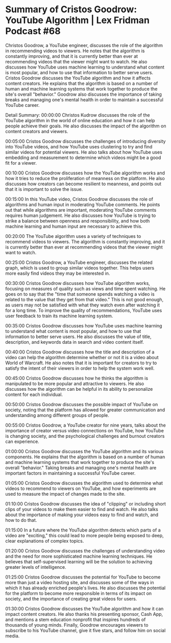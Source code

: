 # Summary of Cristos Goodrow: YouTube Algorithm | Lex Fridman Podcast #68

Christos Goodrow, a YouTube engineer, discusses the role of the algorithm in recommending videos to viewers. He notes that the algorithm is constantly improving, and that it is currently better than ever at recommending videos that the viewer might want to watch. He also discusses how YouTube uses machine learning to understand what content is most popular, and how to use that information to better serve users.
Cristos Goodrow discusses the YouTube algorithm and how it affects content creators. He explains that the algorithm is based on a number of human and machine learning systems that work together to produce the site's overall "behavior." Goodrow also discusses the importance of taking breaks and managing one's mental health in order to maintain a successful YouTube career.

Detail Summary: 
00:00:00
Christos Kudrow discusses the role of the YouTube algorithm in the world of online education and how it can help people achieve their goals. He also discusses the impact of the algorithm on content creators and viewers.

00:05:00
Cristos Goodrow discusses the challenges of introducing diversity into YouTube videos, and how YouTube uses clustering to try and find similar videos for potential viewers. He also talks about how YouTube uses embedding and measurement to determine which videos might be a good fit for a viewer.

00:10:00
Cristos Goodrow discusses how the YouTube algorithm works and how it tries to reduce the proliferation of meanness on the platform. He also discusses how creators can become resilient to meanness, and points out that it is important to solve the issue.

00:15:00
In this YouTube video, Cristos Goodrow discusses the role of algorithms and human input in moderating YouTube comments. He points out that while algorithms are important, moderating YouTube comments requires human judgement. He also discusses how YouTube is trying to strike a balance between openness and responsibility, and how both machine learning and human input are necessary to achieve this.

00:20:00
The YouTube algorithm uses a variety of techniques to recommend videos to viewers. The algorithm is constantly improving, and it is currently better than ever at recommending videos that the viewer might want to watch.

00:25:00
Cristos Goodrow, a YouTube engineer, discusses the related graph, which is used to group similar videos together. This helps users more easily find videos they may be interested in.

00:30:00
Cristos Goodrow discusses how YouTube algorithm works, focusing on measures of quality such as views and time spent watching. He goes on to say that the "time that someone spends watching a video is related to the value that they get from that video." This is not good enough, as users may not be satisfied with what they watch even after watching it for a long time. To improve the quality of recommendations, YouTube uses user feedback to train its machine learning system.

00:35:00
Cristos Goodrow discusses how YouTube uses machine learning to understand what content is most popular, and how to use that information to better serve users. He also discusses the value of title, description, and keywords data in search and video content itself.

00:40:00
Cristos Goodrow discusses how the title and description of a video can help the algorithm determine whether or not it is a video about World of Warcraft. He also notes that it is important for creators to try to satisfy the intent of their viewers in order to help the system work well.

00:45:00
Cristos Goodrow discusses how he thinks the algorithm is manipulated to be more popular and attractive to viewers. He also discusses how the algorithm can be helpful in its ability to personalize content for each individual.

00:50:00
Cristos Goodrow discusses the possible impact of YouTube on society, noting that the platform has allowed for greater communication and understanding among different groups of people.

00:55:00
Cristos Goodrow, a YouTube creator for nine years, talks about the importance of creator versus video connections on YouTube, how YouTube is changing society, and the psychological challenges and burnout creators can experience.

01:00:00
Cristos Goodrow discusses the YouTube algorithm and its various components. He explains that the algorithm is based on a number of human and machine learning systems that work together to produce the site's overall "behavior." Taking breaks and managing one's mental health are important factors in maintaining a successful YouTube career.

01:05:00
Cristos Goodrow discusses the algorithm used to determine what videos to recommend to viewers on YouTube, and how experiments are used to measure the impact of changes made to the site.

01:10:00
Cristos Goodrow discusses the idea of "clipping" or including short clips of your videos to make them easier to find and watch. He also talks about the importance of making your videos easy to find and watch, and how to do that.

01:15:00
In a future where the YouTube algorithm detects which parts of a video are "exciting," this could lead to more people being exposed to deep, clear explanations of complex topics.

01:20:00
Cristos Goodrow discusses the challenges of understanding video and the need for more sophisticated machine learning techniques. He believes that self-supervised learning will be the solution to achieving greater levels of intelligence.

01:25:00
Cristos Goodrow discusses the potential for YouTube to become more than just a video hosting site, and discusses some of the ways in which it has already enriched people's lives. He also discusses the potential for the platform to become more responsible in terms of its impact on society, and the importance of creating great videos for users.

01:30:00
Cristos Goodrow discusses the YouTube algorithm and how it can impact content creators. He also thanks his presenting sponsor, Cash App, and mentions a stem education nonprofit that inspires hundreds of thousands of young minds. Finally, Goodrow encourages viewers to subscribe to his YouTube channel, give it five stars, and follow him on social media.

